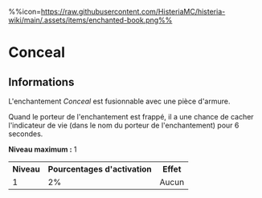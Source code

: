 %%icon=https://raw.githubusercontent.com/HisteriaMC/histeria-wiki/main/.assets/items/enchanted-book.png%%
# Conceal

## Informations 
L'enchantement *Conceal* est fusionnable avec une pièce d'armure.

Quand le porteur de l'enchantement est frappé, il a une chance de cacher l'indicateur de vie (dans le nom du porteur de l'enchantement) pour 6 secondes.  

**Niveau maximum :** 1  

<table>
  <tr>
    <th>Niveau</th>
    <th>Pourcentages d'activation</th>
    <th>Effet</th>
  </tr>
  <tr>
    <td>1</td>
    <td>2%</td>
    <td>Aucun</td>
  </tr>
</table>
